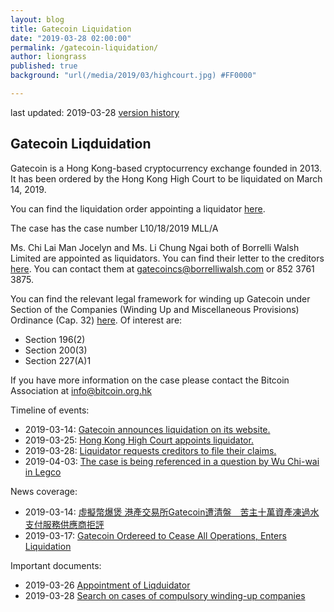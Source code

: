 ```yaml
---
layout: blog
title: Gatecoin Liquidation
date: "2019-03-28 02:00:00"
permalink: /gatecoin-liquidation/
author: liongrass
published: true
background: "url(/media/2019/03/highcourt.jpg) #FF0000"

---
```


last updated: 2019-03-28 [version history](https://github.com/bitcoinhk/bitcoinhk.github.io/commits/master/_posts/2018-03-28-gatecoin-liquidation.md)

## Gatecoin Liqduidation

Gatecoin is a Hong Kong-based cryptocurrency exchange founded in 2013. It has been ordered by the Hong Kong High Court to be liquidated on March 14, 2019.

You can find the liquidation order appointing a liquidator [here](/media/2019/03/2019-03-25_court_order.pdf).

The case has the case number L10/18/2019 MLL/A

Ms. Chi Lai Man Jocelyn and Ms. Li Chung Ngai both of Borrelli Walsh Limited are appointed as liquidators. You can find their letter to the creditors [here](/media/2019/03/2019-03-28_claims.pdf). You can contact them at [gatecoincs@borrelliwalsh.com](mailto:gatecoincs@borrelliwalsh.com) or 852 3761 3875.

You can find the relevant legal framework for winding up Gatecoin under Section of the Companies (Winding Up and Miscellaneous Provisions) Ordinance (Cap. 32) [here](https://www.elegislation.gov.hk/hk/cap32). Of interest are:

- Section 196(2)
- Section 200(3)
- Section 227(A)1

If you have more information on the case please contact the Bitcoin Association at [info@bitcoin.org.hk](mailto:info@bitcoin.org.hk)

Timeline of events:

- 2019-03-14: [Gatecoin announces liquidation on its website.](/media/2019/03/2019-03-17_gatecoin_announcement.png)
- 2019-03-25: [Hong Kong High Court appoints liquidator.](/media/2019/03/2019-03-25_court_order.pdf)
- 2019-03-28: [Liquidator requests creditors to file their claims.](/media/2019/03/2019-03-28_claims.pdf)
- 2019-04-03: [The case is being referenced in a question by Wu Chi-wai in Legco](https://www.info.gov.hk/gia/general/201904/03/P2019040300257.htm)

News coverage:

- 2019-03-14: [虛擬幣爆煲 港產交易所Gatecoin遭清盤　苦主十萬資產凍過水 支付服務供應商拒評](https://hk.finance.appledaily.com/finance/realtime/article/20190314/59367584)
- 2019-03-17: [Gatecoin Ordereed to Cease All Operations, Enters Liquidation](https://bitcoinist.com/gatecoin-ordered-to-cease-all-operations-enters-liquidation/)

Important documents:

- 2019-03-26 [Appointment of Liqduidator](/media/2019/03/2019-03-25_court_order.pdf)
- 2019-03-28 [Search on cases of compulsory winding-up companies](/media/2019/03/2019-03-28-search-on-cases-of-compulsory-winding-up-companies.pdf)
